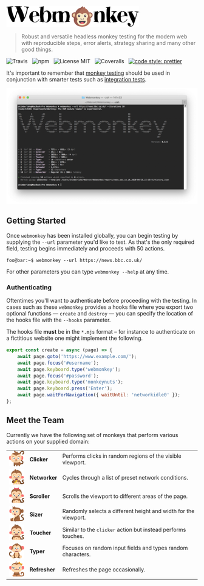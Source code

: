 <img src="media/logo.png" alt="Webmonkey" width="350" />

> Robust and versatile headless monkey testing for the modern web with reproducible steps, error alerts, strategy sharing and many other good things.

![Travis](http://img.shields.io/travis/Wildhoney/Webmonkey.svg?style=for-the-badge)
&nbsp;
![npm](http://img.shields.io/npm/v/webmonkey.svg?style=for-the-badge)
&nbsp;
![License MIT](http://img.shields.io/badge/license-mit-lightgrey.svg?style=for-the-badge)
&nbsp;
![Coveralls](https://img.shields.io/coveralls/Wildhoney/Webmonkey.svg?style=for-the-badge)
&nbsp;
[![code style: prettier](https://img.shields.io/badge/code_style-prettier-ff69b4.svg?style=for-the-badge)](https://github.com/prettier/prettier)

It's important to remember that [monkey testing](https://en.wikipedia.org/wiki/Monkey_testing) should be used in conjunction with smarter tests such as [integration tests](https://en.wikipedia.org/wiki/Integration_testing).

![Screenshot](media/screenshot-0.3.5.png)

## Getting Started

Once `webmonkey` has been installed globally, you can begin testing by supplying the `--url` parameter you'd like to test. As that's the only required field, testing begins immediately and proceeds with 50 actions.

```console
foo@bar:~$ webmonkey --url https://news.bbc.co.uk/
```

For other parameters you can type `webmonkey --help` at any time.

### Authenticating

Oftentimes you'll want to authenticate before proceeding with the testing. In cases such as these `webmonkey` provides a hooks file where you export two optional functions &mdash; `create` and `destroy` &mdash; you can specify the location of the hooks file with the `--hooks` parameter.

The hooks file **must** be in the `*.mjs` format &ndash; for instance to authenticate on a fictitious website one might implement the following.

```javascript
export const create = async (page) => {
    await page.goto('https://www.example.com/');
    await page.focus('#username');
    await page.keyboard.type('webmonkey');
    await page.focus('#password');
    await page.keyboard.type('monkeynuts');
    await page.keyboard.press('Enter');
    await page.waitForNavigation({ waitUntil: 'networkidle0' });
};
```

## Meet the Team

Currently we have the following set of monkeys that perform various actions on your supplied domain:

<table>
    <tr>
        <td><img src="media/team/clicker.svg" alt="Webmonkey" width="50" /></td>
        <td><strong>Clicker</strong></td>
        <td>Performs clicks in random regions of the visible viewport.</td>
    </tr>
    <tr>
        <td><img src="media/team/networker.svg" alt="Webmonkey" width="50" /></td>
        <td><strong>Networker</strong></td>
        <td>Cycles through a list of preset network conditions.</td>
    </tr>
    <tr>
        <td><img src="media/team/scroller.svg" alt="Webmonkey" width="50" /></td>
        <td><strong>Scroller</strong></td>
        <td>Scrolls the viewport to different areas of the page.</td>
    </tr>
    <tr>
        <td><img src="media/team/sizer.svg" alt="Webmonkey" width="50" /></td>
        <td><strong>Sizer</strong></td>
        <td>Randomly selects a different height and width for the viewport.</td>
    </tr>
    <tr>
        <td><img src="media/team/toucher.svg" alt="Webmonkey" width="50" /></td>
        <td><strong>Toucher</strong></td>
        <td>Similar to the <code>clicker</code> action but instead performs touches.</td>
    </tr>
    <tr>
        <td><img src="media/team/typer.svg" alt="Webmonkey" width="50" /></td>
        <td><strong>Typer</strong></td>
        <td>Focuses on random input fields and types random characters.</td>
    </tr>
    <tr>
        <td><img src="media/team/refresher.svg" alt="Webmonkey" width="50" /></td>
        <td><strong>Refresher</strong></td>
        <td>Refreshes the page occasionally.</td>
    </tr>
</table>
